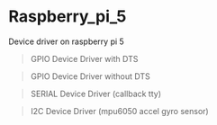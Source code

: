 # Raspberry_pi_5
Device driver on raspberry pi 5
>GPIO Device Driver with DTS

>GPIO Device Driver without DTS

>SERIAL Device Driver (callback tty)

>I2C Device Driver (mpu6050 accel gyro sensor)
